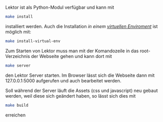 Lektor ist als Python-Modul verfügbar und kann mit 
```bash
make install
```
installiert werden. Auch die Installation *in einem [virtuellen Enviroment](https://docs.python.org/3/tutorial/venv.html)* ist möglich mit:
```bash
make install-virtual-env
```

Zum Starten von Lektor muss man mit der Komandozeile in das root-Verzeichnis der Webseite gehen
und kann dort mit
```bash
make server
```
den Lektor Server starten. Im Browser lässt sich die Webseite dann mit 127.0.0.1:5000 aufgerufen und auch bearbeitet werden.

Soll während der Server läuft die Assets (css und javascript) neu gebaut werden, weil diese sich geändert haben, so lässt sich dies mit
```bash
make build
```
erreichen